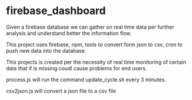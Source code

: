 # firebase_dashboard

Given a firebase database we can gather on real time data per further analysis and understand better the information flow. 

This project uses firebase, npm, tools to convert form json to csv, cron to push new data into the database. 

This projects is created per the necessity of real time monitoring of certain data that if is missing coudl cause problems for end users.

process.js will run the command update_cycle.sh every 3 minutes. 

csv2json.js will convert a json file to a csv file
